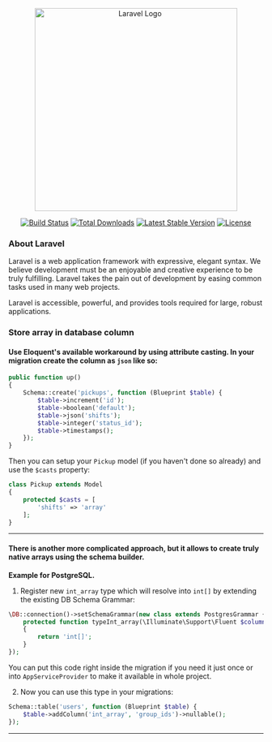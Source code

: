 <p align="center"><a href="https://laravel.com" target="_blank"><img src="https://raw.githubusercontent.com/laravel/art/master/logo-lockup/5%20SVG/2%20CMYK/1%20Full%20Color/laravel-logolockup-cmyk-red.svg" width="400" alt="Laravel Logo"></a></p>

<p align="center">
<a href="https://github.com/laravel/framework/actions"><img src="https://github.com/laravel/framework/workflows/tests/badge.svg" alt="Build Status"></a>
<a href="https://packagist.org/packages/laravel/framework"><img src="https://img.shields.io/packagist/dt/laravel/framework" alt="Total Downloads"></a>
<a href="https://packagist.org/packages/laravel/framework"><img src="https://img.shields.io/packagist/v/laravel/framework" alt="Latest Stable Version"></a>
<a href="https://packagist.org/packages/laravel/framework"><img src="https://img.shields.io/packagist/l/laravel/framework" alt="License"></a>
</p>

### About Laravel

Laravel is a web application framework with expressive, elegant syntax. We believe development must be an enjoyable and creative experience to be truly fulfilling. Laravel takes the pain out of development by easing common tasks used in many web projects.

Laravel is accessible, powerful, and provides tools required for large, robust applications.

### Store array in database column

#### Use Eloquent's available workaround by using attribute casting. In your migration create the column as `json` like so:

```php
public function up()
{
    Schema::create('pickups', function (Blueprint $table) {
        $table->increment('id');
        $table->boolean('default');
        $table->json('shifts');
        $table->integer('status_id');
        $table->timestamps();
    });
}
```

Then you can setup your `Pickup` model (if you haven't done so already) and use the `$casts` property:

```php
class Pickup extends Model
{
    protected $casts = [
        'shifts' => 'array'
    ];
}
```

---

#### There is another more complicated approach, but it allows to create truly native arrays using the schema builder.

**Example for PostgreSQL.**

1.  Register new `int_array` type which will resolve into `int[]` by extending the existing DB Schema Grammar:

```php
\DB::connection()->setSchemaGrammar(new class extends PostgresGrammar {
    protected function typeInt_array(\Illuminate\Support\Fluent $column)
    {
        return 'int[]';
    }
});

```

You can put this code right inside the migration if you need it just once or into `AppServiceProvider` to make it available in whole project.

2.  Now you can use this type in your migrations:

```php
Schema::table('users', function (Blueprint $table) {
    $table->addColumn('int_array', 'group_ids')->nullable();
});
```

---
